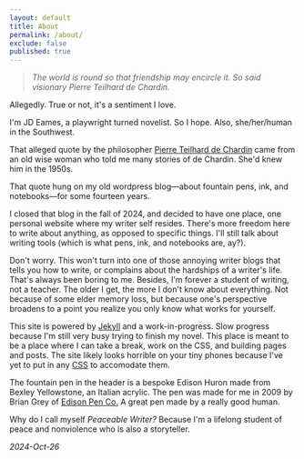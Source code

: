 ```yaml
---
layout: default
title: About
permalink: /about/
exclude: false
published: true
---
```


<blockquote><em>The world is round so that friendship may encircle it. So said visionary Pierre Teilhard de Chardin.</em></blockquote>

Allegedly. True or not, it's a sentiment I love.

I'm JD Eames, a playwright turned novelist. So I hope. Also, she/her/human in the Southwest.

That alleged quote by the philosopher <a href="https://www.britannica.com/biography/Pierre-Teilhard-de-Chardin">Pierre Teilhard de Chardin</a> came from an old wise woman who told me many stories of de Chardin. She'd knew him in the 1950s. 

That quote hung on my old wordpress blog—about fountain pens, ink, and notebooks—for some fourteen years.

I closed that blog in the fall of 2024, and decided to have one place, one personal website where my writer self resides. There's more freedom here to write about anything, as opposed to specific things. I'll still talk about writing tools (which is what pens, ink, and notebooks are, ay?).

Don't worry. This won't turn into one of those annoying writer blogs that tells you how to write, or complains about the hardships of a writer's life. That's always been boring to me. Besides, I'm forever a student of writing, not a teacher. The older I get, the more I don't know about everything. Not because of some elder memory loss, but because one's perspective broadens to a point you realize you only know what works for yourself.

This site is powered by [Jekyll](https://jekyllrb.com) and a work-in-progress. Slow progress because I'm still very busy trying to finish my novel. This place is meant to be a place where I can take a break, work on the CSS, and building pages and posts. The site likely looks horrible on your tiny phones because I've yet to put in any [CSS](https://developer.mozilla.org/en-US/docs/Web/CSS) to accomodate them. 

The fountain pen in the header is a bespoke Edison Huron made from Bexley Yellowstone, an Italian acrylic. The pen was made for me in 2009 by Brian Grey of [Edison Pen Co.](https://edisonpen.com) A great pen made by a really good human.

Why do I call myself *Peaceable Writer?* Because I'm a lifelong student of peace and nonviolence who is also a storyteller.

*2024-Oct-26*